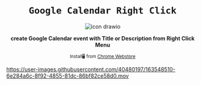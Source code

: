 <div align="center">

  <h1><code>Google Calendar Right Click</code></h1>
  
  ![icon drawio](https://user-images.githubusercontent.com/40480197/163548958-1b5d2ac8-d7d8-4523-b34b-f1d6688804ab.png)

  

  <strong>create Google Calendar event with Title or Description from Right Click Menu</strong>

  <sub>Install🖥️ from <a href="https://google.com">Chrome Webstore</a></sub>
</div>

https://user-images.githubusercontent.com/40480197/163548510-6e284a6c-8f92-4855-81dc-86bf82ce58d0.mov

